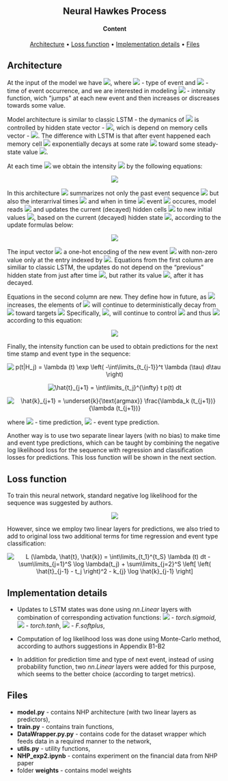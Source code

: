 <h2 align="center"> Neural Hawkes Process </h2>

<h4 align="center"> Content </h4>

<p align="center">
  <a href="#architecture">Architecture</a> •
  <a href="#loss-function">Loss function</a> •
  <a href="#implementation-details">Implementation details</a> •
  <a href="#files">Files</a> 
</p>

## Architecture
At the input of the model we have  <a href=""><img src="https://latex.codecogs.com/svg.latex?(k_i,%20t_i)" /></a>, 
where  <a href=""><img src="https://latex.codecogs.com/svg.latex?k_i" /></a> - type of event 
and <a href=""><img src="https://latex.codecogs.com/svg.latex?t_i" /></a> - time of event occurrence, 
and we are interested in modeling <a href=""><img src="https://latex.codecogs.com/svg.latex?\lambda_k%20(t)" /></a> - intensity function, 
wich "jumps" at each new event and then increases or discreases towards some value.

Model architecture is similar to classic LSTM - the dymanics of <a href=""><img src="https://latex.codecogs.com/svg.latex?\lambda_k%20(t)" /></a> 
is controlled by hidden state vector - <a href=""><img src="https://latex.codecogs.com/svg.latex?\bold{h}(t)%20\in%20(-1,1)^D" /></a>,
wich is depend on memory cells vector - <a href=""><img src="https://latex.codecogs.com/svg.latex?\bold{c}(t)%20\in%20\mathbb{R}^D" /></a>.
The difference with LSTM is that after event happened each memory cell <a href=""><img src="https://latex.codecogs.com/svg.latex?c" /></a>
exponentially decays at some rate <a href=""><img src="https://latex.codecogs.com/svg.latex?\delta" /></a>
toward some steady-state value <a href=""><img src="https://latex.codecogs.com/svg.latex?\bar{c}" /></a>.

At each time <a href=""><img src="https://latex.codecogs.com/svg.latex?t" /></a> 
we obtain the intensity <a href=""><img src="https://latex.codecogs.com/svg.latex?\lambda_k%20(t)" /></a>
by the following equations:

<p align="center">
<img src="https://github.com/rodrigorivera/mds20_deepfolio/blob/main/images/intens_eq.png" />
</p>

In this architecture <a href=""><img src="https://latex.codecogs.com/svg.latex?\bold{h}(t)" /></a>
summarizes not only the past event sequence <a href=""><img src="https://latex.codecogs.com/svg.latex?(k_1,%20...,%20k_{i-i})" /></a>
but also the interarrival times <a href=""><img src="https://latex.codecogs.com/svg.latex?(t_1%20-%200,%20t_2%20-%20t_1,%20...,%20t%20-%20t_{i-1})" /></a>
and when in time <a href=""><img src="https://latex.codecogs.com/svg.latex?t_i" /></a>
event <a href=""><img src="https://latex.codecogs.com/svg.latex?k_i" /></a> occures, 
model reads <a href=""><img src="https://latex.codecogs.com/svg.latex?(k_i,%20t_i)" /></a>
and updates the current (decayed) hidden cells <a href=""><img src="https://latex.codecogs.com/svg.latex?\bold{c}(t)" /></a>
to new initial values <a href=""><img src="https://latex.codecogs.com/svg.latex?\bold{c}_{i-1}" /></a>,
based on the current (decayed) hidden state <a href=""><img src="https://latex.codecogs.com/svg.latex?\bold{h}(t)" /></a>,
according to the update formulas below:

<p align="center">
<img src="https://github.com/rodrigorivera/mds20_deepfolio/blob/main/images/CTLSTM.png" />
</p>

The input vector <a href=""><img src="https://latex.codecogs.com/svg.latex?k_i%20\in%20\{0,%201\}^K" /></a>
a one-hot encoding of the new event <a href=""><img src="https://latex.codecogs.com/svg.latex?k_i" /></a>
with non-zero value only at the entry indexed by <a href=""><img src="https://latex.codecogs.com/svg.latex?k_i" /></a>.
Equations from the first column are similiar to classic LSTM, the updates do not depend on the “previous” hidden state from 
just after time <a href=""><img src="https://latex.codecogs.com/svg.latex?t_{i-1}" /></a>, but
rather its value <a href=""><img src="https://latex.codecogs.com/svg.latex?\bold{h}(t_{i})" /></a>,
after it has decayed.

Equations in the second column are new.  They define how in future, as
<a href=""><img src="https://latex.codecogs.com/svg.latex?t > t_{i}" /></a> increases, 
the elements of <a href=""><img src="https://latex.codecogs.com/svg.latex?\bold{c}(t)" /></a>
will continue to deterministically decay 
from <a href=""><img src="https://latex.codecogs.com/svg.latex?c_{i+1}" /></a>
toward targets <a href=""><img src="https://latex.codecogs.com/svg.latex?\bar{c}_{i+1}" /></a>
Specifically, <a href=""><img src="https://latex.codecogs.com/svg.latex?\bold{c}(t)" /></a>, 
will continue to control <a href=""><img src="https://latex.codecogs.com/svg.latex?\bold{h}(t)" /></a>
and thus <a href=""><img src="https://latex.codecogs.com/svg.latex?\lambda_k(t)" /></a>
according to this equation:

<p align="center">
<img src="https://github.com/rodrigorivera/mds20_deepfolio/blob/main/images/c(t).png" />
</p>

Finally, the intensity function can be used to obtain predictions for the next time stamp and event type in the sequence:

<p align="center">
<img src="https://latex.codecogs.com/gif.latex?p(t)&space;=&space;\lambda&space;(t)&space;\exp&space;\left(&space;-\int\limits_{t_{j-1}}^t&space;\lambda&space;(\tau)&space;d\tau&space;\right)" title="p(t|H_j) = \lambda (t) \exp \left( -\int\limits_{t_{j-1}}^t \lambda (\tau) d\tau \right)" />
</p>
<p align="center">
<img src="https://latex.codecogs.com/gif.latex?\hat{t}_{j&plus;1}&space;=&space;\int\limits_{t_j}^{\infty}&space;t&space;p(t)&space;dt" title="\hat{t}_{j+1} = \int\limits_{t_j}^{\infty} t p(t) dt" />
</p>
<p align="center">
<img src="https://latex.codecogs.com/gif.latex?\hat{k}_{j&plus;1}&space;=&space;\underset{k}{\text{argmax}}&space;\frac{\lambda_k&space;(t_{j&plus;1})}{\lambda&space;(t_{j&plus;1})}" title="\hat{k}_{j+1} = \underset{k}{\text{argmax}} \frac{\lambda_k (t_{j+1})}{\lambda (t_{j+1})}" />
</p>
where <a href=""><img src="https://latex.codecogs.com/gif.latex?\hat{t}" /></a> - time prediction,
<a href=""><img src="https://latex.codecogs.com/gif.latex?\hat{k}" /></a></a> - event type prediction.

Another way is to use two separate linear layers (with no bias) to make time and event type predictions, 
which can be taught by combining the negative log likelihood loss for the sequence with regression and classification losses for predictions. 
This loss function will be shown in the next section.

## Loss function

To train this neural network, standard negative log likelihood for the sequence was suggested by authors. 

<p align="center">
<img src="https://latex.codecogs.com/svg.latex?L&space;(\lambda)&space;=&space;\int\limits_{t_1}^{t_S}&space;\lambda&space;(t)&space;dt&space;-&space;\sum\limits_{j=1}^S&space;\log&space;\lambda(t_j)&space;"  />
</p>

However, since we employ two linear layers for predictions, we also tried to add to original loss two additional
terms for time regression and event type classification:

<p align="center">
<img src="https://latex.codecogs.com/gif.latex?L&space;(\lambda,&space;\hat{t},&space;\hat{k})&space;=&space;\int\limits_{t_1}^{t_S}&space;\lambda&space;(t)&space;dt&space;-&space;\sum\limits_{j=1}^S&space;\log&space;\lambda(t_j)&space;&plus;&space;\sum\limits_{j=2}^S&space;\left[&space;\left(&space;\hat{t}_{j-1}&space;-&space;t_j&space;\right)^2&space;-&space;k_{j}&space;\log&space;\hat{k}_{j-1}&space;\right]" title="L (\lambda, \hat{t}, \hat{k}) = \int\limits_{t_1}^{t_S} \lambda (t) dt - \sum\limits_{j=1}^S \log \lambda(t_j) + \sum\limits_{j=2}^S \left[ \left( \hat{t}_{j-1} - t_j \right)^2 - k_{j} \log \hat{k}_{j-1} \right]" />
</p>

## Implementation details

* Updates to LSTM states was done using *nn.Linear* layers with combination of corresponding activation functions:
<a href=""><img src="https://latex.codecogs.com/svg.latex?\sigma" /></a> - *torch.sigmoid*, 
<a href=""><img src="https://latex.codecogs.com/svg.latex?2\sigma" /></a> - *torch.tanh*, 
<a href=""><img src="https://latex.codecogs.com/svg.latex?f" /></a> - *F.softplus*, 

* Computation of log likelihood loss was done using Monte-Carlo method, according to authors suggestions in Appendix B1-B2
* In addition for prediction time and type of next event, instead of using probability function, two *nn.Linear* layers were added for this purpose, 
which seems to the better choice (according to target metrics).

## Files

* **model.py** - contains NHP architecture (with two linear layers as predictors),
* **train.py** - contains train functions,
* **DataWrapper.py.py** - contains code for the dataset wrapper which feeds data in a required manner to the network,
* **utils.py** - utility functions,
* **NHP_exp2.ipynb** - contains experiment on the financial data from NHP paper
* folder **weights** - contains model weights

